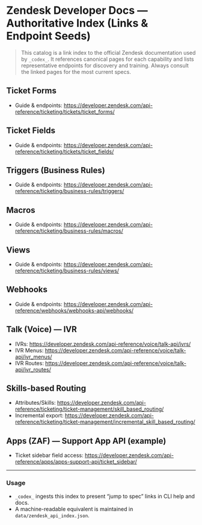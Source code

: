 # Zendesk Developer Docs — Authoritative Index (Links & Endpoint Seeds)

> This catalog is a link index to the official Zendesk documentation used by `_codex_`.
> It references canonical pages for each capability and lists representative endpoints
> for discovery and training. Always consult the linked pages for the most current specs.

## Ticket Forms
- Guide & endpoints: https://developer.zendesk.com/api-reference/ticketing/tickets/ticket_forms/

## Ticket Fields
- Guide & endpoints: https://developer.zendesk.com/api-reference/ticketing/tickets/ticket_fields/

## Triggers (Business Rules)
- Guide & endpoints: https://developer.zendesk.com/api-reference/ticketing/business-rules/triggers/

## Macros
- Guide & endpoints: https://developer.zendesk.com/api-reference/ticketing/business-rules/macros/

## Views
- Guide & endpoints: https://developer.zendesk.com/api-reference/ticketing/business-rules/views/

## Webhooks
- Guide & endpoints: https://developer.zendesk.com/api-reference/webhooks/webhooks-api/webhooks/

## Talk (Voice) — IVR
- IVRs: https://developer.zendesk.com/api-reference/voice/talk-api/ivrs/
- IVR Menus: https://developer.zendesk.com/api-reference/voice/talk-api/ivr_menus/
- IVR Routes: https://developer.zendesk.com/api-reference/voice/talk-api/ivr_routes/

## Skills-based Routing
- Attributes/Skills: https://developer.zendesk.com/api-reference/ticketing/ticket-management/skill_based_routing/
- Incremental export: https://developer.zendesk.com/api-reference/ticketing/ticket-management/incremental_skill_based_routing/

## Apps (ZAF) — Support App API (example)
- Ticket sidebar field access: https://developer.zendesk.com/api-reference/apps/apps-support-api/ticket_sidebar/

---
### Usage
- `_codex_` ingests this index to present “jump to spec” links in CLI help and docs.
- A machine-readable equivalent is maintained in `data/zendesk_api_index.json`.

